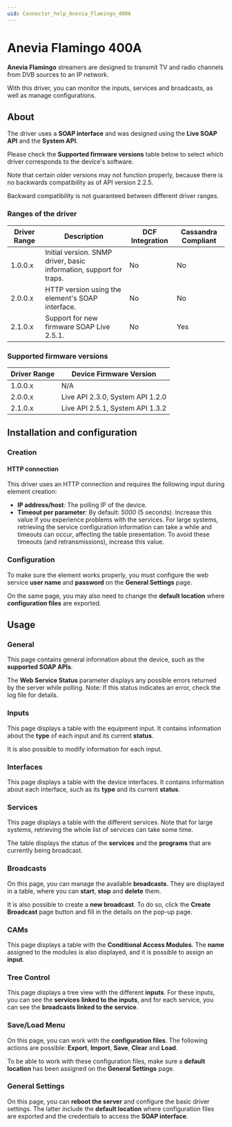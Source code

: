 ```yaml
---
uid: Connector_help_Anevia_Flamingo_400A
---
```


# Anevia Flamingo 400A

**Anevia Flamingo** streamers are designed to transmit TV and radio channels from DVB sources to an IP network.

With this driver, you can monitor the inputs, services and broadcasts, as well as manage configurations.

## About

The driver uses a **SOAP interface** and was designed using the **Live SOAP API** and the **System API**.

Please check the **Supported firmware versions** table below to select which driver corresponds to the device's software.

Note that certain older versions may not function properly, because there is no backwards compatibility as of API version 2.2.5.

Backward compatibility is not guaranteed between different driver ranges.

### Ranges of the driver

| **Driver Range** | **Description**                                                     | **DCF Integration** | **Cassandra Compliant** |
|------------------|---------------------------------------------------------------------|---------------------|-------------------------|
| 1.0.0.x          | Initial version. SNMP driver, basic information, support for traps. | No                  | No                      |
| 2.0.0.x          | HTTP version using the element's SOAP interface.                    | No                  | No                      |
| 2.1.0.x          | Support for new firmware SOAP Live 2.5.1.                           | No                  | Yes                     |

### Supported firmware versions

| **Driver Range** | **Device Firmware Version**      |
|------------------|----------------------------------|
| 1.0.0.x          | N/A                              |
| 2.0.0.x          | Live API 2.3.0, System API 1.2.0 |
| 2.1.0.x          | Live API 2.5.1, System API 1.3.2 |

## Installation and configuration

### Creation

#### HTTP connection

This driver uses an HTTP connection and requires the following input during element creation:

- **IP address/host**: The polling IP of the device.
- **Timeout per parameter**: By default: *5000* (5 seconds). Increase this value if you experience problems with the services. For large systems, retrieving the service configuration information can take a while and timeouts can occur, affecting the table presentation. To avoid these timeouts (and retransmissions), increase this value.

### Configuration

To make sure the element works properly, you must configure the web service **user name** and **password** on the **General Settings** page.

On the same page, you may also need to change the **default location** where **configuration files** are exported.

## Usage

### General

This page contains general information about the device, such as the **supported SOAP APIs**.

The **Web Service Status** parameter displays any possible errors returned by the server while polling.
Note: If this status indicates an error, check the log file for details.

### Inputs

This page displays a table with the equipment input. It contains information about the **type** of each input and its current **status**.

It is also possible to modify information for each input.

### Interfaces

This page displays a table with the device interfaces. It contains information about each interface, such as its **type** and its current **status**.

### Services

This page displays a table with the different services. Note that for large systems, retrieving the whole list of services can take some time.

The table displays the status of the **services** and the **programs** that are currently being broadcast.

### Broadcasts

On this page, you can manage the available **broadcasts**. They are displayed in a table, where you can **start**, **stop** and **delete** them.

It is also possible to create a **new broadcast**. To do so, click the **Create Broadcast** page button and fill in the details on the pop-up page.

### CAMs

This page displays a table with the **Conditional Access Modules**. The **name** assigned to the modules is also displayed, and it is possible to assign an **input**.

### Tree Control

This page displays a tree view with the different **inputs**. For these inputs, you can see the **services** **linked to the inputs**, and for each service, you can see the **broadcasts linked to the service**.

### Save/Load Menu

On this page, you can work with the **configuration files**. The following actions are possible: **Export**, **Import**, **Save**, **Clear** and **Load**.

To be able to work with these configuration files, make sure a **default location** has been assigned on the **General Settings** page.

### General Settings

On this page, you can **reboot the server** and configure the basic driver settings. The latter include the **default location** where configuration files are exported and the credentials to access the **SOAP interface**.
